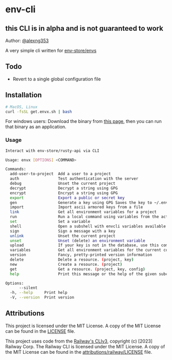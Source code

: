 # env-cli

## this CLI is in alpha and is not guaranteed to work

Author: [@alexng353](https://github.com/alexng353)

A very simple cli written for [env-store/envs](https://github.com/env-store/envs)

## Todo

- Revert to a single global configuration file

## Installation

```bash
# MacOS, Linux
curl -fsSL get.envx.sh | bash
```

For windows users:
Download the binary from [this page](https://github.com/env-store/rusty-cli/releases/latest), then you can run that binary as an application.

### Usage

```bash
Interact with env-store/rusty-api via CLI

Usage: envx [OPTIONS] <COMMAND>

Commands:
  add-user-to-project  Add a user to a project
  auth                 Test authentication with the server
  debug                Unset the current project
  decrypt              Decrypt a string using GPG
  encrypt              Encrypt a string using GPG
  export               Export a public or secret key
  gen                  Generate a key using GPG Saves the key to ~/.envcli/keys/<fingerprint>
  import               Import ascii armored keys from a file
  link                 Get all environment variables for a project
  run                  Run a local command using variables from the active environment
  set                  Set a variable
  shell                Open a subshell with envcli variables available
  sign                 Sign a message with a key
  unlink               Unset the current project
  unset                Unset (delete) an environment variable
  upload               If your key is not in the database, use this command to upload it
  variables            Get all environment variables for the current configured directory
  version              Fancy, pretty-printed version information
  delete               Delete a resource. (project, key)
  new                  Create a resource. (project)
  get                  Get a resource. (project, key, config)
  help                 Print this message or the help of the given subcommand(s)

Options:
      --silent   
  -h, --help     Print help
  -V, --version  Print version
```

## Attributions

This project is licensed under the MIT License. A copy of the MIT License can be found in the [LICENSE](LICENSE) file.

This project uses code from the [Railway's CLIv3](https://github.com/railwayapp/cli), copyright (c) [2023] Railway Corp. The Railway CLI is licensed under the MIT License. A copy of the MIT License can be found in the [attributions/railway/LICENSE](attributions/railway/LICENSE) file.
